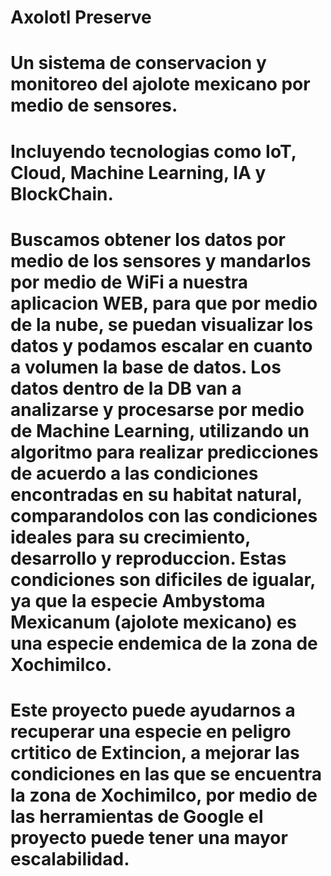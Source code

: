 # Axolotl Preserve

# Un sistema de conservacion y monitoreo del ajolote mexicano por medio de sensores.

# Incluyendo tecnologias como IoT, Cloud, Machine Learning, IA y BlockChain.

# Buscamos obtener los datos por medio de los sensores y mandarlos por medio de WiFi a nuestra aplicacion WEB, para que por medio de la nube, se puedan visualizar los datos y podamos escalar en cuanto a volumen la base de datos. Los datos dentro de la DB van a analizarse y procesarse por medio de Machine Learning, utilizando un algoritmo para realizar predicciones de acuerdo a las condiciones encontradas en su habitat natural, comparandolos con las condiciones ideales para su crecimiento, desarrollo y reproduccion. Estas condiciones son dificiles de igualar, ya que la especie Ambystoma Mexicanum (ajolote mexicano) es una especie endemica de la zona de Xochimilco.

# Este proyecto puede ayudarnos a recuperar una especie en peligro crtitico de Extincion, a mejorar las condiciones en las que se encuentra la zona de Xochimilco, por medio de las herramientas de Google el proyecto puede tener una mayor escalabilidad.
 
